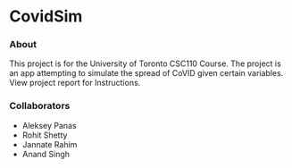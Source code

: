 # CovidSim

### About
This project is for the University of Toronto CSC110 Course. The project is an app attempting to simulate the spread of CoVID given certain variables.
View project report for Instructions.

### Collaborators
- Aleksey Panas
- Rohit Shetty
- Jannate Rahim
- Anand Singh
